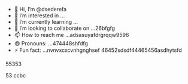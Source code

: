 - 👋 Hi, I’m @dsederefa
- 👀 I’m interested in ...
- 🌱 I’m currently learning ...
- 💞️ I’m looking to collaborate on ...26bfgfg
- 📫 How to reach me ...adsasuyafdrgrqqw9596
- 😄 Pronouns: ...474448shfdfg
- ⚡ Fun fact: ...nvnvxcxcvnhgnghsef
46452sdsdf44465456asdhytsfd
<!---sdsdfgrgrzazaaz
dsederefa/dsederefa is a ✨ special ✨ repository because its `README.md` (this filetre) appears on your 256 profile.456sdf
You can click the Preview link to take a look at your changes.dfgdf
--->55353
53
ccbc
